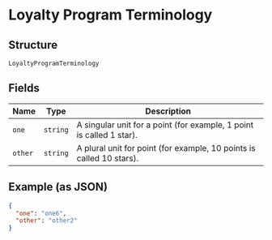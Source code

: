 
# Loyalty Program Terminology

## Structure

`LoyaltyProgramTerminology`

## Fields

| Name | Type | Description |
|  --- | --- | --- |
| `one` | `string` | A singular unit for a point (for example, 1 point is called 1 star). |
| `other` | `string` | A plural unit for point (for example, 10 points is called 10 stars). |

## Example (as JSON)

```json
{
  "one": "one6",
  "other": "other2"
}
```

